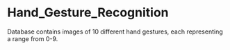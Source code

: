 # Hand_Gesture_Recognition

Database contains images of 10 different hand gestures, each representing a range from 0-9.
